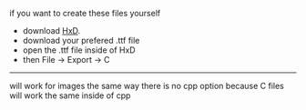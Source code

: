 if you want to create these files yourself 

- download [HxD](https://mh-nexus.de/en/hxd/).
- download your prefered .ttf file 
- open the .ttf file inside of HxD
- then File -> Export -> C
___________________________________
will work for images the same way
there is no cpp option because C files will work the same inside of cpp 
